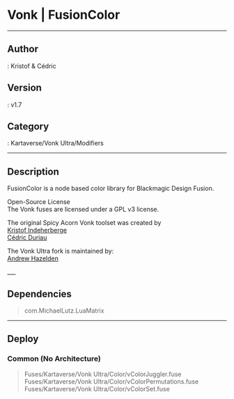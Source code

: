 # Vonk | FusionColor
___

## Author
 : Kristof & Cédric

## Version
 : v1.7

## Category
 : Kartaverse/Vonk Ultra/Modifiers
___

## Description
<p>FusionColor is a node based color library for Blackmagic Design Fusion.</p>

<p>Open-Source License<br>
The Vonk fuses are licensed under a GPL v3 license.</p>

<p>The original Spicy Acorn Vonk toolset was created by<br>
<a href="mailto:xmnr0x23@gmail.com">Kristof Indeherberge</a><br>
<a href="mailto:duriau.cedric@live.be">Cédric Duriau</a></p>

<p>The Vonk Ultra fork is maintained by:<br>
<a href="mailto:andrew@andrewhazelden.com">Andrew Hazelden</a></p>
___

## Dependencies

> com.MichaelLutz.LuaMatrix  

___

## Deploy

### Common (No Architecture)

> Fuses/Kartaverse/Vonk Ultra/Color/vColorJuggler.fuse  
> Fuses/Kartaverse/Vonk Ultra/Color/vColorPermutations.fuse  
> Fuses/Kartaverse/Vonk Ultra/Color/vColorSet.fuse  
